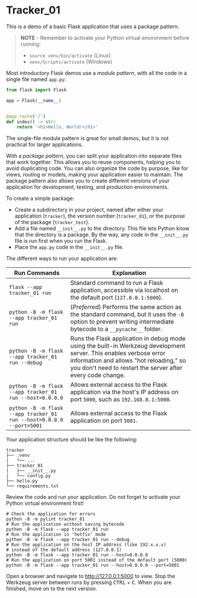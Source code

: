# Tracker_01

This is a demo of a basic Flask application that uses a package pattern.

> **NOTE** - Remember to activate your Python virtual environment before running:
>
> - `source venv/bin/activate` (Linux)
> - `venv/Scripts/activate` (Windows)

Most introductory Flask demos use a *module pattern*, with all the code in a single file named `app.py`:

```python
from flask import Flask

app = Flask(__name__)


@app.route('/')
def index() -> str:
    return '<h1>Hello, World!</h1>'
```

The single-file module pattern is great for small demos, but it is not practical for larger applications.

With a *package pattern*, you can split your application into separate files that work together. This allows you to reuse components, helping you to avoid duplicating code. You can also organize the code by purpose, like for views, routing or models, making your application easier to maintain. The package pattern also allows you to create different versions of your application for development, testing, and production environments.

To create a simple package:

- Create a subdirectory in your project, named after either your application (`tracker`), the version number (`tracker_01`), or the purpose of the package (`tracker_test`).
- Add a file named `__init__.py` to the directory. This file lets Python know that the directory is a package. By the way, any code in the `__init__.py` file is run first when you run the Flask.
- Place the `app.py` code in the `__init__.py` file.

The different ways to run your application are:

| Run Commands                                                         | Explanation                                                                                                                                                                                                                  |
|----------------------------------------------------------------------|------------------------------------------------------------------------------------------------------------------------------------------------------------------------------------------------------------------------------|
| `flask --app tracker_01 run`                                         | Standard command to run a Flask application, accessible via localhost on the default port (`127.0.0.1:5000`).                                                                                                                |
| `python -B -m flask --app tracker_01 run`                            | (*Preferred*) Performs the same action as the standard command, but it uses the `-B` option to prevent writing intermediate bytecode to a `__pycache__` folder.                                                              |
| `python -B -m flask --app tracker_01 run --debug`                    | Runs the Flask application in debug mode using the built-in Werkzeug development server. This enables verbose error information and allows "hot reloading," so you don't need to restart the server after every code change. |
| `python -B -m flask --app tracker_01 run --host=0.0.0.0`             | Allows external access to the Flask application via the host's IP address on port `5000`, such as `192.168.0.1:5000`.                                                                                                        |
| `python -B -m flask --app tracker_01 run --host=0.0.0.0 --port=5001` | Allows external access to the Flask application on port `5001`.                                                                                                                                                              |

Your application structure should be like the following:

```text
tracker
├── .venv
|   └── ...
├── tracker_01
|   ├── __init__.py
|   └── config.py
├── hello.py
└── requirements.txt
```

Review the code and run your application. Do not forget to activate your Python virtual environment first!

```shell
# Check the application for errors
python -B -m pylint tracker_01
# Run the application without saving bytecode
python -B -m flask --app tracker_01 run
# Run the application in 'hotfix' mode
python -B -m flask --app tracker_01 run --debug
# Run the application on the host IP address (like 192.x.x.x)
# instead of the default address (127.0.0.1)
python -B -m flask --app tracker_01 run --host=0.0.0.0
# Run the application on port 5001 instead of the default port (5000)
python -B -m flask --app tracker_01 run --host=0.0.0.0 --port=5001
```

Open a browser and navigate to <http://127.0.0.1:5000> to view. Stop the Werkzeug server between runs by pressing <kbd>CTRL</kbd> +  <kbd>C</kbd>. When you are finished, move on to the next version.
